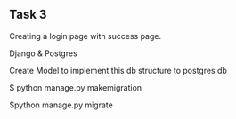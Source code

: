 ## Task 3

Creating a login page with success page.

Django & Postgres

Create Model to implement this db structure to postgres db

$ python manage.py makemigration

$python manage.py migrate



